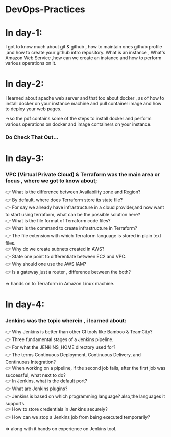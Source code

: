 # DevOps-Practices

# In day-1:
 I got to know much about git & github ,
 how to maintain ones github profile ,and how to create your github intro repository.
 What is an instance ,
 What's Amazon Web Service ,how can we create an instance and how to perform various operations on it.

# In day-2:
 I learned about apache web server and that too about docker , 
 as of how to install docker on your instance machine and pull  container image and how to deploy your web pages.

->so the pdf contains some of the steps to install docker and perform various operations on docker and image containers on your instance.
### Do Check That Out...

# In day-3:
### VPC (Virtual Private Cloud) & Terraform was the main area or focus , where we got to know about;

👉 What is the difference between Availability zone and Region?<br>
👉 By default, where does Terraform store its state file?​<br>
👉 For say we already have infrastructure in a cloud provider,and now want to start using terraform, what can be the possible solution here?<br>
👉 What is the file format of Terraform code files?<br>
👉 What is the command to create infrastructure in Terraform?<br>
👉 The file extension with which Terraform language is stored in plain text files.<br>
👉 Why do we create subnets created in AWS?<br>
👉 State one point to differentiate between EC2 and VPC.<br>
👉 Why should one use the AWS IAM?<br>
👉 Is a gateway just a router , difference between the both?<br>

=> hands on to Terraform in Amazon Linux machine.

# In day-4:
### Jenkins was the topic wherein , i learned about:

👉 Why Jenkins is better than other CI tools like Bamboo & TeamCity?<br>
👉 Three fundamental stages of a Jenkins pipeline.<br>
👉 For what the JENKINS_HOME directory used for?<br>
👉 The terms Continuous Deployment, Continuous Delivery, and Continuous Integration?<br>
👉 When working on a pipeline, if the second job fails, after the first job was successful, what next to do?<br>
👉 In Jenkins, what is the default port?<br>
👉 What are Jenkins plugins?<br>
👉 Jenkins is based on which programming language? also,the languages it supports.<br>
👉 How to store credentials in Jenkins securely?<br>
👉 How can we stop a Jenkins job from being executed temporarily?<br>

=> along with it hands on experience on Jenkins tool.
